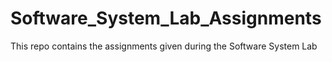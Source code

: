 # Software_System_Lab_Assignments
This repo contains the assignments given during the Software System Lab
